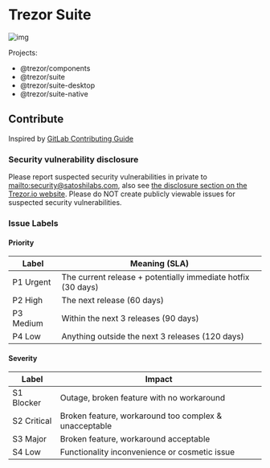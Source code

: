 # Trezor Suite

![img](https://repository-images.githubusercontent.com/148657224/439f6100-765f-11e9-9bff-b725eef3c4a6)

Projects:
- @trezor/components
- @trezor/suite
- @trezor/suite-desktop
- @trezor/suite-native

## Contribute

Inspired by [GitLab Contributing Guide](https://docs.gitlab.com/ee/development/contributing/)

### Security vulnerability disclosure

Please report suspected security vulnerabilities in private to [mailto:security@satoshilabs.com](security@satoshilabs.com), also see [the disclosure section on the Trezor.io website](https://trezor.io/security/). Please do NOT create publicly viewable issues for suspected security vulnerabilities.

### Issue Labels

#### Priority

Label     | Meaning (SLA)
----------|--------------
P1 Urgent | The current release + potentially immediate hotfix (30 days)
P2 High   | The next release (60 days)
P3 Medium | Within the next 3 releases (90 days)
P4 Low    | Anything outside the next 3 releases (120 days)

#### Severity

Label       | Impact
------------|-------
S1 Blocker  | Outage, broken feature with no workaround
S2 Critical | Broken feature, workaround too complex & unacceptable
S3 Major    | Broken feature, workaround acceptable
S4 Low      | Functionality inconvenience or cosmetic issue
